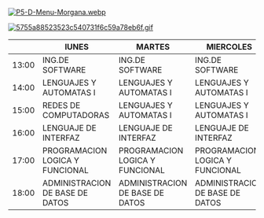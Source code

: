 [![P5-D-Menu-Morgana.webp](https://i.postimg.cc/xdm7RN4v/P5-D-Menu-Morgana.webp)](https://postimg.cc/DW2Bf0F0)


[![5755a88523523c540731f6c59a78eb6f.gif](https://i.postimg.cc/GtRH2DZq/5755a88523523c540731f6c59a78eb6f.gif)](https://postimg.cc/BLhq7jZK)



|       | lUNES                           | MARTES                          | MIERCOLES                       | JUEVES                          | VIERNES                         |
|-------|---------------------------------|---------------------------------|---------------------------------|---------------------------------|---------------------------------|
| 13:00 | ING.DE SOFTWARE                 | ING.DE SOFTWARE                 | ING.DE SOFTWARE                 | ING.DE SOFTWARE                 | ING.DE SOFTWARE                 |
| 14:00 | LENGUAJES Y AUTOMATAS I         | LENGUAJES Y AUTOMATAS I         | LENGUAJES Y AUTOMATAS I         | LENGUAJES Y AUTOMATAS I         | LENGUAJES Y AUTOMATAS I         |
| 15:00 | REDES DE COMPUTADORAS           | LENGUAJES Y AUTOMATAS I         | LENGUAJES Y AUTOMATAS I         | LENGUAJES Y AUTOMATAS I         | LENGUAJES Y AUTOMATAS I         |
| 16:00 | LENGUAJE DE INTERFAZ            | LENGUAJE DE INTERFAZ            | LENGUAJE DE INTERFAZ            | LENGUAJE DE INTERFAZ            |                                 |
| 17:00 | PROGRAMACION LOGICA Y FUNCIONAL | PROGRAMACION LOGICA Y FUNCIONAL | PROGRAMACION LOGICA Y FUNCIONAL | PROGRAMACION LOGICA Y FUNCIONAL |                                 |
| 18:00 | ADMINISTRACION DE BASE DE DATOS | ADMINISTRACION DE BASE DE DATOS | ADMINISTRACION DE BASE DE DATOS | ADMINISTRACION DE BASE DE DATOS | ADMINISTRACION DE BASE DE DATOS |
